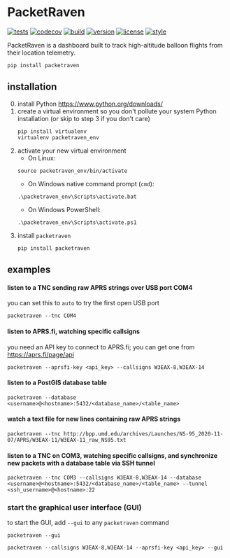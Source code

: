 # PacketRaven

[![tests](https://github.com/UMDBPP/PacketRaven/workflows/tests/badge.svg)](https://github.com/UMDBPP/PacketRaven/actions?query=workflow%3Atests)
[![codecov](https://codecov.io/gh/umdbpp/packetraven/branch/master/graph/badge.svg?token=SF5215DHUW)](https://codecov.io/gh/umdbpp/packetraven)
[![build](https://github.com/UMDBPP/PacketRaven/workflows/build/badge.svg)](https://github.com/UMDBPP/PacketRaven/actions?query=workflow%3Abuild)
[![version](https://img.shields.io/pypi/v/packetraven)](https://pypi.org/project/packetraven)
[![license](https://img.shields.io/github/license/umdbpp/packetraven)](https://opensource.org/licenses/MIT)
[![style](https://sourceforge.net/p/oitnb/code/ci/default/tree/_doc/_static/oitnb.svg?format=raw)](https://sourceforge.net/p/oitnb/code)

PacketRaven is a dashboard built to track high-altitude balloon flights from their location telemetry.

```shell
pip install packetraven
```

## installation

0. install Python
   https://www.python.org/downloads/
1. create a virtual environment so you don't pollute your system Python installation (or skip to step 3 if you don't care)
   ```
   pip install virtualenv
   virtualenv packetraven_env
   ```
2. activate your new virtual environment
    - On Linux:
   ```
   source packetraven_env/bin/activate
   ```
    - On Windows native command prompt (`cmd`):
   ```
   .\packetraven_env\Scripts\activate.bat
   ```
    - On Windows PowerShell:
   ```
   .\packetraven_env\Scripts\activate.ps1
   ```
3. install `packetraven`
   ```
   pip install packetraven
   ```

## examples

#### listen to a TNC sending raw APRS strings over USB port COM4

you can set this to `auto` to try the first open USB port

```shell
packetraven --tnc COM4
```

#### listen to APRS.fi, watching specific callsigns

you need an API key to connect to APRS.fi; you can get one from https://aprs.fi/page/api

```shell
packetraven --aprsfi-key <api_key> --callsigns W3EAX-8,W3EAX-14
```

#### listen to a PostGIS database table

```shell
packetraven --database <username>@<hostname>:5432/<database_name>/<table_name>
```

#### watch a text file for new lines containing raw APRS strings

```shell
packetraven --tnc http://bpp.umd.edu/archives/Launches/NS-95_2020-11-07/APRS/W3EAX-11/W3EAX-11_raw_NS95.txt
```

#### listen to a TNC on COM3, watching specific callsigns, and synchronize new packets with a database table via SSH tunnel

```shell
packetraven --tnc COM3 --callsigns W3EAX-8,W3EAX-14 --database <username>@<hostname>:5432/<database_name>/<table_name> --tunnel <ssh_username>@<hostname>:22
```

### start the graphical user interface (GUI)

to start the GUI, add `--gui` to any `packetraven` command

```shell
packetraven --gui
```

```shell
packetraven --callsigns W3EAX-8,W3EAX-14 --aprsfi-key <api_key> --gui
```
